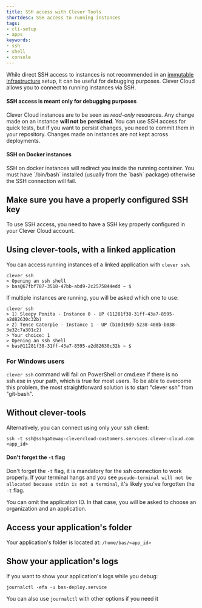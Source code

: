 ```yaml
---
title: SSH access with Clever Tools
shortdesc: SSH access to running instances
tags:
- cli-setup
- apps
keywords:
- ssh
- shell
- console
---
```


While direct SSH access to instances is not recommended in an [immutable infrastructure](https://boxfuse.com/blog/no-ssh.html) setup, it can be useful for debugging purposes. Clever Cloud allows you to connect to running instances via SSH.

<div class="panel panel-warning">
  <div class="panel-heading">
    <h4 class="panel-title">SSH access is meant only for debugging purposes</h4>
  </div>
  <div class="panel-body">
    <p>
    Clever Cloud instances are to be seen as <i>read-only</i> resources. Any change made on an instance <b>will not be persisted</b>. You can use SSH access for quick tests, but if you want to persist changes, you need to commit them in your repository. Changes made on instances are not kept across deployments.
    </p>
  </div>
</div>

<div class="panel panel-warning">
  <div class="panel-heading">
    <h4 class="panel-title">SSH on Docker instances</h4>
  </div>
  <div class="panel-body">
    <p>
      SSH on docker instances will redirect you inside the running container. You must have `/bin/bash` installed (usually from the `bash` package) otherwise the SSH connection will fail.
    </p>
  </div>
</div>

## Make sure you have a properly configured SSH key

To use SSH access, you need to have a SSH key properly configured in your Clever Cloud account.

## Using clever-tools, with a linked application

You can access running instances of a linked application with `clever ssh`.

    clever ssh
    > Opening an ssh shell
    > bas@67fbf787-3518-47bb-abd9-2c2575844edd ~ $

If multiple instances are running, you will be asked which one to use:

    clever ssh
    > 1) Sleepy Ponita - Instance 0 - UP (11281f38-31ff-43a7-8595-a2d82630c32b)
    > 2) Tense Caterpie - Instance 1 - UP (b10d19d9-5238-408b-b038-3e32c7a301c2)
    > Your choice: 1
    > Opening an ssh shell
    > bas@11281f38-31ff-43a7-8595-a2d82630c32b ~ $
    
### For Windows users
`clever ssh` command will fail on PowerShell or cmd.exe if there is no ssh.exe in your path, which is true for most users. To be able to overcome this problem, the most straightforward solution is to start "clever ssh" from "git-bash".

## Without clever-tools

Alternatively, you can connect using only your ssh client:

    ssh -t ssh@sshgateway-clevercloud-customers.services.clever-cloud.com <app_id>

<div class="panel panel-warning">
  <div class="panel-heading">
    <h4 class="panel-title">Don't forget the <code>-t</code> flag</h4>
  </div>
  <div class="panel-body">
    <p>
        Don't forget the <code>-t</code> flag, it is mandatory for the ssh connection to work properly.
        If your terminal hangs and you see <code>pseudo-terminal will not be allocated because stdin is not a terminal</code>, it's likely you've forgotten the <code>-t</code> flag.
    </p>
  </div>
</div>

You can omit the application ID. In that case, you will be asked to choose an organization and an application.

## Access your application's folder

Your application's folder is located at: `/home/bas/<app_id>`

## Show your application's logs

If you want to show your application's logs while you debug:

    journalctl -efa -u bas-deploy.service

You can also use `journalctl` with other options if you need it

